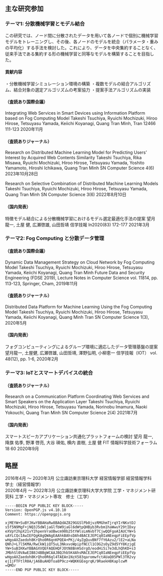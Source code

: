 ## 主な研究参加
### テーマ1: 分散機械学習とモデル結合
この研究では、ノード間に分散されたデータを用いて各ノードで個別に機械学習モデルをトレーニングし、その後、各ノードのモデルを統合（パラメータ・重みの平均化）する手法を検討した。これにより、データを中央集約することなく、従来手法である集約する形の機械学習と同等なモデルを構築することを目指した。

#### 貢献内容
・分散機械学習シミュレーション環境の構築
・複数モデルの結合アルゴリズム、結合対象の選定アルゴリズムの考案協力
・提案手法アルゴリズムの実装

#### （査読あり国際会議）
Integrating Web Services in Smart Devices using Information Platform based on Fog Computing Model 
Takeshi Tsuchiya, Ryuichi Mochizuki, Hiroo Hirose, Tetsuyasu Yamada, Keiichi Koyanagi, Quang Tran Minh, Tran
12466 111-123 2020年11月

#### （査読ありジャーナル）
Research on Distributed Machine Learning Model for Predicting Users’ Interest by Acquired Web Contents Similarity 
Takeshi Tsuchiya, Rika Misawa, Ryuichi Mochizuki, Hiroo Hirose, Tetsuyasu Yamada, Yoshito Yamamoto, Hiroshi Ichikawa, Quang Tran Minh
SN Computer Science 4(6) 2023年10月28日

Research on Selective Combination of Distributed Machine Learning Models 
Takeshi Tsuchiya, Ryuichi Mochizuki, Hiroo Hirose, Tetsuyasu Yamada, Quang Tran Minh
SN Computer Science 3(6) 2022年8月10日

#### （国内発表） 
特徴モデル結合による分散機械学習におけるモデル選定最適化手法の提案 
望月龍一, 土屋 健, 広瀬啓雄, 山田哲靖
信学技報 In2020(83) 172-177 2021年3月

### テーマ2: Fog Computing と分散データ管理
#### （査読あり国際会議）
Dynamic Data Management Strategy on Cloud Network by Fog Computing Model
Takeshi Tsuchiya, Ryuichi Mochizuki, Hiroo Hirose, Tetsuyasu Yamada, Keiichi Koyanagi, Quang Tran Minh
Future Data and Security Engineering (FDSE 2019), Lecture Notes in Computer Science vol. 11814, pp. 113-123, Springer, Cham, 2019年11月

#### （査読ありジャーナル）
Distributed Data Platform for Machine Learning Using the Fog Computing Model
Takeshi Tsuchiya, Ryuichi Mochizuki, Hiroo Hirose, Tetsuyasu Yamada, Keiichi Koyanagi, Quang Minh Tran
SN Computer Science 1(3), 2020年5月

#### （国内発表）
フォグコンピューティングによるグループ環境に適応したデータ管理基盤の提案
望月龍一, 土屋健, 広瀬啓雄, 山田哲靖, 澤野弘明, 小柳恵一
信学技報（IOT） vol. 48(12), pp. 1-6, 2020年2月

### テーマ3: IoTとスマートデバイスの統合
#### （査読ありジャーナル）
Research on a Communication Platform Coordinating Web Services and Smart Speakers on the Application Layer 
Takeshi Tsuchiya, Ryuichi Mochizuki, Hiroo Hirose, Tetsuyasu Yamada, Norinobu Imamura, Naoki Yokouchi, Quang Tran Minh
SN Computer Science 2(4) 2021年7月

#### （国内発表）
スマートスピーカアプリケーション共通化プラットフォームの検討 
望月 龍一, 降旗 佑季, 野澤 啓亮, 大谷 瑛佑, 横内 直樹, 土屋 健
FIT 情報科学技術フォーラム 18 60 2020年9月 

## 略歴
2016年4月 ～ 2020年3月 公立諏訪東京理科大学 経営情報学部 経営情報学科　学士（経営情報学）   
2020年4月 ～ 2022年3月 公立諏訪東京理科大学大学院 工学・マネジメント研究科 工学・マネジメント専攻　修士（工学）   

```
-----BEGIN PGP PUBLIC KEY BLOCK-----
Version: OpenPGP.js v4.10.10
Comment: https://openpgpjs.org

xjMEYW+SuBYJKwYBBAHaRw8BAQdAZ829GGSlPb0jvzRMGhmTjrqYIrNKxtDJ
s5f5N9MgF+jNQ3J5dWljaGlfbW9jaGl6dWtpQHByb3Rvbm1haWwuY29tIDxy
eXVpY2hpX21vY2hpenVraUBwcm90b25tYWlsLmNvbT7CjwQQFgoAIAUCYW+S
uAYLCQcIAwIEFQgKAgQWAgEAAhkBAhsDAh4BACEJEPCq0IaNEeqpFiEEpfVp
wHgoAXZaedoh8KrQho0R6qnKPQEA+PKj/4yZgQuvBNf7fY6Azu2/lE2+aLNa
QNhJ+L7l5KMA/RwCkW1iQT5uL3NkxvoWpipfNCCl1COG2sOyZ9d5YY8KzjgE
YW+SuBIKKwYBBAGXVQEFAQEHQFJOtN8BnHSdrgO/eodHi5i7e3dLhQhKD+s3
JMbhSl0VAwEIB8J4BBgWCAAJBQJhb5K4AhsMACEJEPCq0IaNEeqpFiEEpfVp
wHgoAXZaedoh8KrQho0R6ql4TAEAn1NzX583qaromwfctAUaQ05PWl3TR2vy
ej1jFTFtlR0A/jA6BuAHDToa8P9cz+WQKKGEegrqK/9RaekH8KaplcwM
=QMOr
-----END PGP PUBLIC KEY BLOCK-----
```
